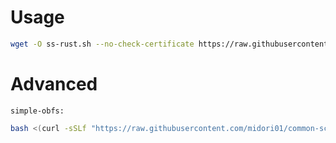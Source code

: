 # Usage
```bash
wget -O ss-rust.sh --no-check-certificate https://raw.githubusercontent.com/midori01/common-scripts/main/shadowsocks/ss-rust.sh && chmod +x ss-rust.sh && ./ss-rust.sh
```

# Advanced
`simple-obfs:`
```bash
bash <(curl -sSLf "https://raw.githubusercontent.com/midori01/common-scripts/main/shadowsocks/simple-obfs.sh")
```
